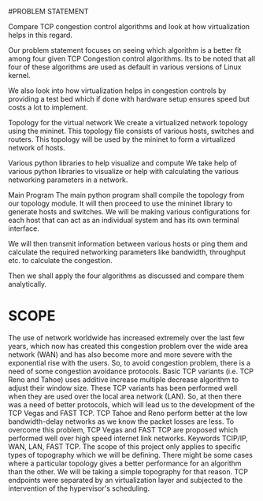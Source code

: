#PROBLEM STATEMENT

Compare TCP congestion control algorithms and look at how virtualization helps in this regard.


Our problem statement focuses on seeing which algorithm is a better fit among four given TCP Congestion control algorithms. Its to be noted that all four of these algorithms are used as default in various versions of Linux kernel.


We also look into how virtualization helps in congestion controls by providing a test bed which if done with hardware setup ensures speed but costs a lot to implement.


Topology for the virtual network
We create a virtualized network topology using the mininet. This topology file consists of various hosts, switches and routers. This topology will be used by the mininet to form a virtualized network of hosts.


Various python libraries to help visualize and compute
We take help of various python libraries to visualize or help with calculating the various networking parameters in a network.


Main Program
The main python program shall compile the topology from our topology module. It will then proceed to use the mininet library to generate hosts and switches. We will be making various configurations for each host that can act as an individual system and has its own terminal interface.


We will then transmit information between various hosts or ping them and calculate  the required networking parameters like bandwidth, throughput etc. to calculate the congestion.


Then we shall apply the four algorithms as discussed and compare them analytically.
 
# SCOPE

The use of network worldwide has increased extremely over the last few years, which now has created this congestion problem over the wide area network (WAN) and has also become more and more severe with the exponential rise with the users. So, to avoid congestion problem, there is a need of some congestion avoidance protocols. Basic TCP variants (i.e. TCP Reno and Tahoe) uses additive increase multiple decrease algorithm to adjust their window size. These TCP variants has been performed well when they are used over the local area network (LAN). So, at then there was a need of better protocols, which will lead us to the development of the TCP Vegas and FAST TCP. TCP Tahoe and Reno perform better at the low bandwidth-delay networks as we know the packet losses are less. To overcome this problem, TCP Vegas and FAST TCP are proposed which performed well over high speed internet link networks. Keywords TCIP/IP, WAN, LAN, FAST TCP.
The scope of this project only applies to specific types of topography which we will be defining. There might be some cases where a particular topology gives a better performance for an algorithm than the other. We will be taking a simple topography for that reason.
TCP endpoints were separated by an virtualization layer and subjected to the intervention of the hypervisor's scheduling.
